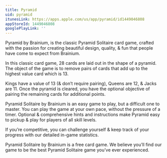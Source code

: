```yaml
---
title: Pyramid
uid: pyramid
itunesLink: https://apps.apple.com/us/app/pyramid/id1449046808
appStoreId: 1449046808
googlePlayLink: ''
---
```


Pyramid by Brainium, is the classic Pyramid Solitaire card game, crafted with the passion for creating beautiful design, quality, & fun that people have come to expect from Brainium.

In this classic card game, 28 cards are laid out in the shape of a pyramid. The object of the game is to remove pairs of cards that add up to the highest value card which is 13.

Kings have a value of 13 (& don’t require pairing), Queens are 12, & Jacks are 11. Once the pyramid is cleared, you have the optional objective of pairing the remaining cards for additional points.

Pyramid Solitaire by Brainium is an easy game to play, but a difficult one to master. You can play the game at your own pace, without the pressure of a timer. Optional & comprehensive hints and instructions make Pyramid easy to pickup & play for players of all skill levels.

If you’re competitive, you can challenge yourself & keep track of your progress with our detailed in-game statistics.

Pyramid Solitaire by Brainium is a free card game. We believe you’ll find our game to be the best Pyramid Solitaire game you’ve ever experienced.

